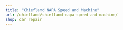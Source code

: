 ```yaml
---
title: "Chiefland NAPA Speed and Machine"
url: /chiefland/chiefland-napa-speed-and-machine/
shop: car repair
---
```


